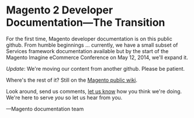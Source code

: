 <h1>Magento 2 Developer Documentation&mdash;The Transition</h1>

For the first time, Magento developer documentation is on this public github.
From humble beginnings ... currently, we have a small subset of Services framework
documentation available but by the start of the Magento Imagine eCommerce Conference on
May 12, 2014, we'll expand it.

_Update_: We're moving our content from another github. Please be patient.

Where's the rest of it? Still on the <a href="https://wiki.magento.com/display/MAGE2DOC/Magento+2+Product+Documentation" target="_blank">Magento public wiki</a>. 

Look around, send us comments, [let us know](mailto:DL-Magento-Doc-Feedback@ebay.com) how you think we're doing.
We're here to serve _you_ so let us hear from you.

<p>&mdash;Magento documentation team</p>
